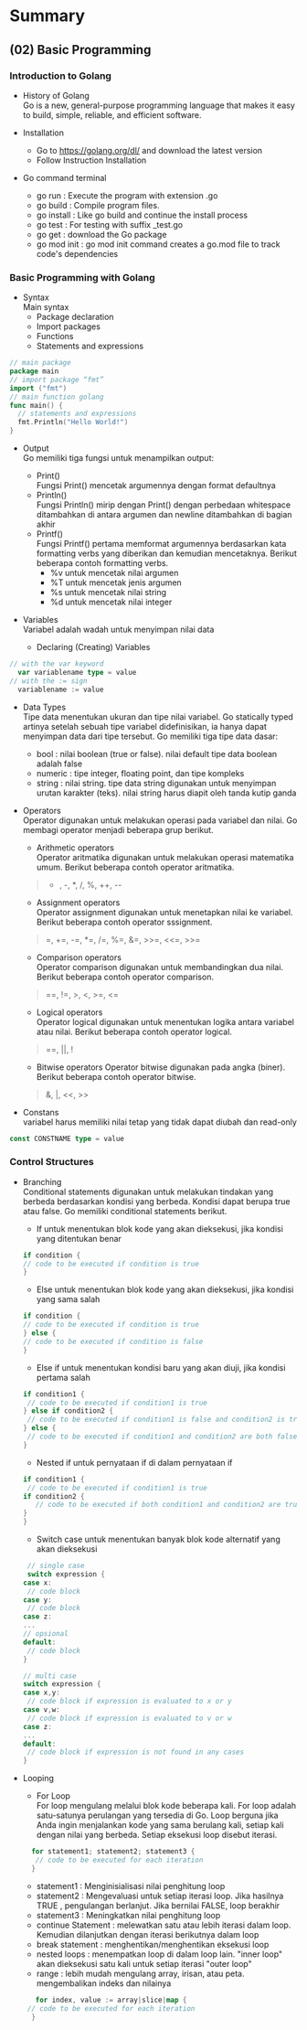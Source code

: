 # Summary 

## (02) Basic Programming

### Introduction to Golang
- History of Golang <br>
  Go is a new, general-purpose programming language that makes it easy to build, simple, reliable, and efficient software.

- Installation <br>
  - Go to https://golang.org/dl/ and download the latest version
  - Follow Instruction Installation

- Go command terminal
  - go run : Execute the program with extension .go
  - go build : Compile program files.
  - go install : Like go build and continue the install process
  - go test : For testing with suffix _test.go
  - go get : download the Go package
  - go mod init : go mod init command creates a go.mod file to track code's dependencies

### Basic Programming with Golang 
- Syntax <br>
  Main syntax 
  - Package declaration
  - Import packages
  - Functions
  - Statements and expressions

```go
// main package
package main
// import package “fmt” 
import ("fmt")
// main function golang
func main() {
  // statements and expressions
  fmt.Println("Hello World!")
}
```

 - Output <br>
Go memiliki tiga fungsi untuk menampilkan output:
   - Print()<br>
    Fungsi Print() mencetak argumennya dengan format defaultnya
   - Println()<br>
    Fungsi Println() mirip dengan Print() dengan perbedaan whitespace ditambahkan di antara argumen dan newline ditambahkan di bagian akhir
   - Printf()<br>
    Fungsi Printf() pertama memformat argumennya berdasarkan kata formatting verbs yang diberikan dan kemudian mencetaknya. Berikut beberapa contoh formatting verbs.
     - %v untuk mencetak nilai argumen
     - %T untuk mencetak jenis argumen
     - %s untuk mencetak nilai string 
     - %d untuk mencetak nilai integer 

- Variables <br>
Variabel adalah wadah untuk menyimpan nilai data <br>
  - Declaring (Creating) Variables <br>

```go
// with the var keyword
  var variablename type = value
// with the := sign 
  variablename := value
```
- Data Types <br>
  Tipe data menentukan ukuran dan tipe nilai variabel. Go statically typed artinya setelah sebuah tipe variabel didefinisikan, ia hanya dapat menyimpan data dari tipe tersebut. Go memiliki tiga tipe data dasar:
  - bool : nilai boolean (true or false). nilai default tipe data boolean adalah false
  - numeric : tipe integer, floating point, dan tipe kompleks
  - string : nilai string. tipe data string digunakan untuk menyimpan urutan karakter (teks). nilai string harus diapit oleh tanda kutip ganda

- Operators <br>
Operator digunakan untuk melakukan operasi pada variabel dan nilai. Go membagi operator menjadi beberapa grup berikut.
  - Arithmetic operators <br>
  Operator aritmatika digunakan untuk melakukan operasi matematika umum. Berikut beberapa contoh operator aritmatika.
   > +	, -, *, /, %, ++, --

  - Assignment operators <br>
  Operator assignment digunakan untuk menetapkan nilai ke variabel. Berikut beberapa contoh operator sssignment.
  > =, +=, -=, *=, /=, %=, &=, >>=, <<=, >>= 

  - Comparison operators <br>
  Operator comparison digunakan untuk membandingkan dua nilai. Berikut beberapa contoh operator comparison.
  > ==, !=, >, <, >=, <=

  - Logical operators<br>
  Operator logical digunakan untuk menentukan logika antara variabel atau nilai. Berikut beberapa contoh operator logical.
  > ==, ||, !

  - Bitwise operators
Operator bitwise digunakan pada angka (biner). Berikut beberapa contoh operator bitwise.
  > &, |, <<, >>


- Constans <br>
variabel harus memiliki nilai tetap yang tidak dapat diubah dan read-only
```go
const CONSTNAME type = value
```
### Control Structures 

- Branching <br>
Conditional statements digunakan untuk melakukan tindakan yang berbeda berdasarkan kondisi yang berbeda. Kondisi dapat berupa true atau false. Go memiliki conditional statements berikut.<br>
  - If untuk menentukan blok kode yang akan dieksekusi, jika kondisi yang ditentukan benar
  ```go
  if condition {
  // code to be executed if condition is true
  }
  ```
  - Else untuk menentukan blok kode yang akan dieksekusi, jika kondisi yang sama salah
  ```go
  if condition {
  // code to be executed if condition is true
  } else {
  // code to be executed if condition is false
  }
  ```
  - Else if untuk menentukan kondisi baru yang akan diuji, jika kondisi pertama salah
  ```go
  if condition1 {
   // code to be executed if condition1 is true
  } else if condition2 {
   // code to be executed if condition1 is false and condition2 is true
  } else {
   // code to be executed if condition1 and condition2 are both false
  }
  ```
  - Nested if untuk pernyataan if di dalam pernyataan if
  ```go
  if condition1 {
   // code to be executed if condition1 is true
  if condition2 {
     // code to be executed if both condition1 and condition2 are true
  }
  }
  ```
  - Switch case untuk menentukan banyak blok kode alternatif yang akan dieksekusi
  ```go
   // single case
   switch expression {
  case x:
   // code block
  case y:
   // code block
  case z:
  ...
  // opsional
  default:
   // code block
  }

  // multi case
  switch expression {
  case x,y:
   // code block if expression is evaluated to x or y
  case v,w:
   // code block if expression is evaluated to v or w
  case z:
  ...
  default:
   // code block if expression is not found in any cases
  }
  ```
- Looping<br>
  - For Loop<br>
    For loop mengulang melalui blok kode beberapa kali. For loop adalah satu-satunya perulangan yang tersedia di Go. Loop berguna jika Anda ingin menjalankan kode yang sama berulang kali, setiap kali dengan nilai yang berbeda. Setiap eksekusi loop disebut iterasi.
  ```go
    for statement1; statement2; statement3 {
     // code to be executed for each iteration
    } 
  ``` 
     - statement1 : Menginisialisasi nilai penghitung loop
     - statement2 : Mengevaluasi untuk setiap iterasi loop. Jika hasilnya TRUE , pengulangan berlanjut. Jika bernilai FALSE, loop berakhir
     - statement3 : Meningkatkan nilai penghitung loop
     - continue Statement :  melewatkan satu atau lebih iterasi dalam loop. Kemudian dilanjutkan dengan iterasi berikutnya dalam loop
     - break statement : menghentikan/menghentikan eksekusi loop
     - nested loops : menempatkan loop di dalam loop lain. "inner loop" akan dieksekusi satu kali untuk setiap iterasi "outer loop"
     - range : lebih mudah mengulang array, irisan, atau peta. mengembalikan indeks dan nilainya
  
  ```go
     for index, value := array|slice|map {
   // code to be executed for each iteration
    }
  ```

    

